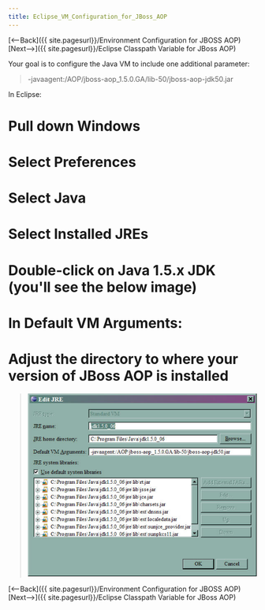 ```yaml
---
title: Eclipse_VM_Configuration_for_JBoss_AOP
---
```

[<--Back]({{ site.pagesurl}}/Environment Configuration for JBOSS AOP) [Next-->]({{ site.pagesurl}}/Eclipse Classpath Variable for JBoss AOP)

Your goal is to configure the Java VM to include one additional parameter:
> -javaagent:/AOP/jboss-aop_1.5.0.GA/lib-50/jboss-aop-jdk50.jar

In Eclipse:
# Pull down **Windows**
# Select **Preferences**
# Select **Java**
# Select **Installed JREs**
# Double-click on **Java 1.5.x JDK** (you'll see the below image)
# In **Default VM Arguments:**
# Adjust the directory to where your version of JBoss AOP is installed

> ![](images/JBossAOPJREConfiguration.jpg)

[<--Back]({{ site.pagesurl}}/Environment Configuration for JBOSS AOP) [Next-->]({{ site.pagesurl}}/Eclipse Classpath Variable for JBoss AOP)
